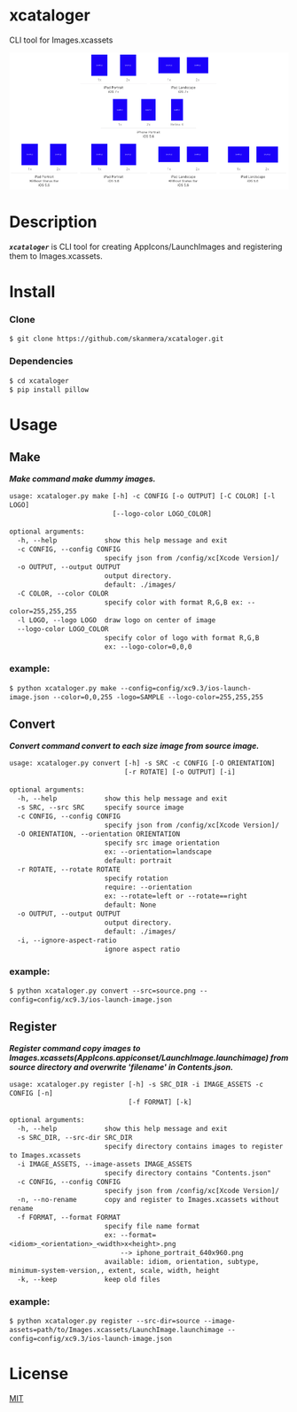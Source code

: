 # xcataloger
CLI tool for Images.xcassets

![](https://github.com/skanmera/media/blob/master/xcataloger/screenshot.png)

# Description
___`xcataloger`___ is CLI tool for creating AppIcons/LaunchImages and registering them to Images.xcassets.

# Install

### Clone

```
$ git clone https://github.com/skanmera/xcataloger.git
```

### Dependencies

```
$ cd xcataloger
$ pip install pillow
```

# Usage

## Make

___Make command make dummy images.___

```
usage: xcataloger.py make [-h] -c CONFIG [-o OUTPUT] [-C COLOR] [-l LOGO]
                          [--logo-color LOGO_COLOR]

optional arguments:
  -h, --help            show this help message and exit
  -c CONFIG, --config CONFIG
                        specify json from /config/xc[Xcode Version]/
  -o OUTPUT, --output OUTPUT
                        output directory.
                        default: ./images/
  -C COLOR, --color COLOR
                        specify color with format R,G,B ex: --color=255,255,255
  -l LOGO, --logo LOGO  draw logo on center of image
  --logo-color LOGO_COLOR
                        specify color of logo with format R,G,B
                        ex: --logo-color=0,0,0
```

### example:
```
$ python xcataloger.py make --config=config/xc9.3/ios-launch-image.json --color=0,0,255 -logo=SAMPLE --logo-color=255,255,255
```

## Convert

___Convert command convert to each size image from source image.___

```
usage: xcataloger.py convert [-h] -s SRC -c CONFIG [-O ORIENTATION]
                             [-r ROTATE] [-o OUTPUT] [-i]

optional arguments:
  -h, --help            show this help message and exit
  -s SRC, --src SRC     specify source image
  -c CONFIG, --config CONFIG
                        specify json from /config/xc[Xcode Version]/
  -O ORIENTATION, --orientation ORIENTATION
                        specify src image orientation
                        ex: --orientation=landscape
                        default: portrait
  -r ROTATE, --rotate ROTATE
                        specify rotation
                        require: --orientation
                        ex: --rotate=left or --rotate==right
                        default: None
  -o OUTPUT, --output OUTPUT
                        output directory.
                        default: ./images/
  -i, --ignore-aspect-ratio
                        ignore aspect ratio
```

### example:
```
$ python xcataloger.py convert --src=source.png --config=config/xc9.3/ios-launch-image.json
```

## Register

___Register command copy images to Images.xcassets(AppIcons.appiconset/LaunchImage.launchimage) from source directory and overwrite 'filename' in Contents.json.___

```
usage: xcataloger.py register [-h] -s SRC_DIR -i IMAGE_ASSETS -c CONFIG [-n]
                              [-f FORMAT] [-k]

optional arguments:
  -h, --help            show this help message and exit
  -s SRC_DIR, --src-dir SRC_DIR
                        specify directory contains images to register to Images.xcassets
  -i IMAGE_ASSETS, --image-assets IMAGE_ASSETS
                        specify directory contains "Contents.json"
  -c CONFIG, --config CONFIG
                        specify json from /config/xc[Xcode Version]/
  -n, --no-rename       copy and register to Images.xcassets without rename
  -f FORMAT, --format FORMAT
                        specify file name format
                        ex: --format=<idiom>_<orientation>_<width>x<height>.png
                            --> iphone_portrait_640x960.png
                        available: idiom, orientation, subtype, minimum-system-version,, extent, scale, width, height
  -k, --keep            keep old files

```

### example:
```
$ python xcataloger.py register --src-dir=source --image-assets=path/to/Images.xcassets/LaunchImage.launchimage --config=config/xc9.3/ios-launch-image.json
```

# License
[MIT](https://github.com/skanmera/xcataloger/blob/master/LICENSE)
